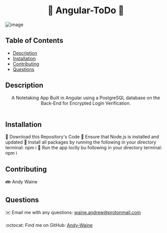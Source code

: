 
<h1 align="center">📝 Angular-ToDo 📝</h1>

![image](https://user-images.githubusercontent.com/88730354/162493843-4533edf7-b802-4f44-996b-2203a4178235.png)

## Table of Contents
- [Description](#description)
- [Installation](#installation)
- [Contributing](#contributing)
- [Questions](#questions)

## Description
<div align="center">A Notetaking App Built in Angular using a PostgreSQL database on the Back-End for Encrypted Login Verification.</div>
</br>

## Installation
💾 Download this Repository's Code
💾 Ensure that Node.js is installed and updated
💾 Install all packages by running the following in your directory terminal: npm i
💾 Run the app loclly bu following in your directory terminal: npm i

## Contributing
👪 Andy Waine

## Questions
✉️ Email me with any questions: waine.andrew@protonmail.com<br /><br />
:octocat: Find me on GitHub: [Andy-Waine](https://github.com/Andy-Waine)<br />

